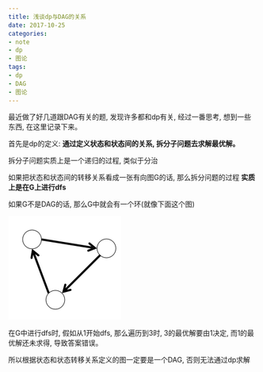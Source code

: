 ```yaml
---
title: 浅谈dp与DAG的关系
date: 2017-10-25
categories:
- note
- dp
- 图论
tags:
- dp
- DAG
- 图论
---
```


<!-- more -->
最近做了好几道跟DAG有关的题, 发现许多都和dp有关, 经过一番思考, 想到一些东西, 在这里记录下来。

首先是dp的定义: **通过定义状态和状态间的关系, 拆分子问题去求解最优解。**

拆分子问题实质上是一个递归的过程, 类似于分治

如果把状态和状态间的转移关系看成一张有向图G的话, 那么拆分问题的过程 **实质上是在G上进行dfs**

如果G不是DAG的话, 那么G中就会有一个环(就像下面这个图)

![](/assets/images/pic_cir_gra.png)

在G中进行dfs时, 假如从1开始dfs, 那么遍历到3时,  3的最优解要由1决定, 而1的最优解还未求得, 导致答案错误。

所以根据状态和状态转移关系定义的图一定要是一个DAG, 否则无法通过dp求解
